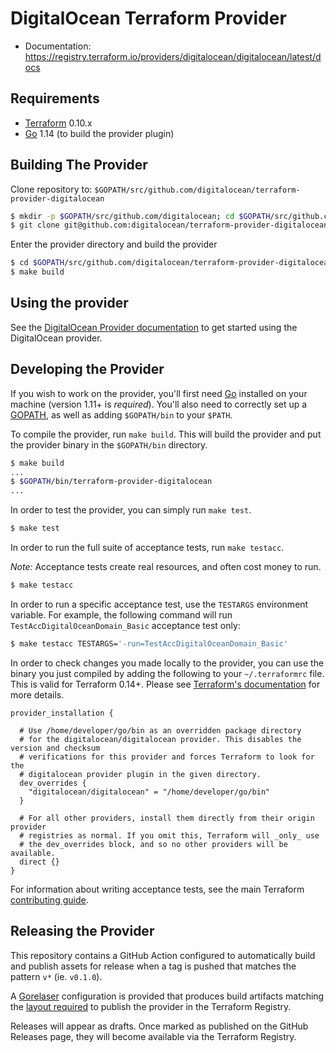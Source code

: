 DigitalOcean Terraform Provider
==================

- Documentation: https://registry.terraform.io/providers/digitalocean/digitalocean/latest/docs

Requirements
------------

-	[Terraform](https://www.terraform.io/downloads.html) 0.10.x
-	[Go](https://golang.org/doc/install) 1.14 (to build the provider plugin)

Building The Provider
---------------------

Clone repository to: `$GOPATH/src/github.com/digitalocean/terraform-provider-digitalocean`

```sh
$ mkdir -p $GOPATH/src/github.com/digitalocean; cd $GOPATH/src/github.com/digitalocean
$ git clone git@github.com:digitalocean/terraform-provider-digitalocean
```

Enter the provider directory and build the provider

```sh
$ cd $GOPATH/src/github.com/digitalocean/terraform-provider-digitalocean
$ make build
```

Using the provider
----------------------

See the [DigitalOcean Provider documentation](https://registry.terraform.io/providers/digitalocean/digitalocean/latest/docs) to get started using the DigitalOcean provider.

Developing the Provider
---------------------------

If you wish to work on the provider, you'll first need [Go](http://www.golang.org) installed on your machine (version 1.11+ is *required*). You'll also need to correctly set up a [GOPATH](http://golang.org/doc/code.html#GOPATH), as well as adding `$GOPATH/bin` to your `$PATH`.

To compile the provider, run `make build`. This will build the provider and put the provider binary in the `$GOPATH/bin` directory.

```sh
$ make build
...
$ $GOPATH/bin/terraform-provider-digitalocean
...
```

In order to test the provider, you can simply run `make test`.

```sh
$ make test
```

In order to run the full suite of acceptance tests, run `make testacc`.

*Note:* Acceptance tests create real resources, and often cost money to run.

```sh
$ make testacc
```

In order to run a specific acceptance test, use the `TESTARGS` environment variable. For example, the following command will run `TestAccDigitalOceanDomain_Basic` acceptance test only:

```sh
$ make testacc TESTARGS='-run=TestAccDigitalOceanDomain_Basic'
```

In order to check changes you made locally to the provider, you can use the binary you just compiled by adding the following
to your `~/.terraformrc` file. This is valid for Terraform 0.14+. Please see
[Terraform's documentation](https://www.terraform.io/docs/cli/config/config-file.html#development-overrides-for-provider-developers)
for more details.

```
provider_installation {

  # Use /home/developer/go/bin as an overridden package directory
  # for the digitalocean/digitalocean provider. This disables the version and checksum
  # verifications for this provider and forces Terraform to look for the
  # digitalocean provider plugin in the given directory.
  dev_overrides {
    "digitalocean/digitalocean" = "/home/developer/go/bin"
  }

  # For all other providers, install them directly from their origin provider
  # registries as normal. If you omit this, Terraform will _only_ use
  # the dev_overrides block, and so no other providers will be available.
  direct {}
}
```

For information about writing acceptance tests, see the main Terraform [contributing guide](https://github.com/hashicorp/terraform/blob/master/.github/CONTRIBUTING.md#writing-acceptance-tests).

Releasing the Provider
----------------------

This repository contains a GitHub Action configured to automatically build and
publish assets for release when a tag is pushed that matches the pattern `v*`
(ie. `v0.1.0`).

A [Gorelaser](https://goreleaser.com/) configuration is provided that produces
build artifacts matching the [layout required](https://www.terraform.io/docs/registry/providers/publishing.html#manually-preparing-a-release)
to publish the provider in the Terraform Registry.

Releases will appear as drafts. Once marked as published on the GitHub Releases page,
they will become available via the Terraform Registry.
